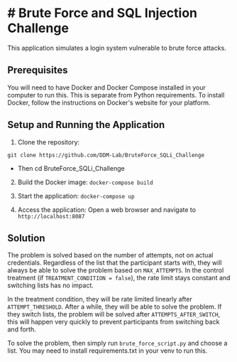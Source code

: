 # # Brute Force and SQL Injection Challenge

This application simulates a login system vulnerable to brute force attacks.

## Prerequisites

You will need to have Docker and Docker Compose installed in your computer to run this. This is separate from Python requirements. To install Docker, follow the instructions on Docker's website for your platform.

## Setup and Running the Application

1. Clone the repository: 

```git clone https://github.com/DDM-Lab/BruteForce_SQLi_Challenge```

- Then cd BruteForce_SQLi_Challenge
 
2. Build the Docker image:
```docker-compose build```


3. Start the application:
```docker-compose up```

4. Access the application:
Open a web browser and navigate to `http://localhost:8087`

## Solution

The problem is solved based on the number of attempts, not on actual credentials. Regardless of the list that the participant starts with, they will always be able to solve the problem based on `MAX_ATTEMPTS`. In the control treatment (if `TREATMENT_CONDITION = false`), the rate limit stays constant and switching lists has no impact. 

In the treatment condition, they will be rate limited linearly after `ATTEMPT_THRESHOLD`. After a while, they will be able to solve the problem. If they switch lists, the problem will be solved after `ATTEMPTS_AFTER_SWITCH`, this will happen very quickly to prevent participants from switching back and forth.

To solve the problem, then simply run ```brute_force_script.py``` and choose a list. You may need to install requirements.txt in your venv to run this.


